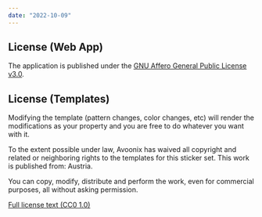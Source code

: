```yaml
---
date: "2022-10-09"
---
```


## License (Web App)

The application is published under the [GNU Affero General Public License v3.0](https://www.gnu.org/licenses/agpl-3.0.en.html). 

## License (Templates)

Modifying the template (pattern changes, color changes, etc) will render the modifications as your property and you are free to do whatever you want with it.

To the extent possible under law, Avoonix has waived all copyright and related or neighboring rights to the templates for this sticker set. This work is published from: Austria.

You can copy, modify, distribute and perform the work, even for commercial purposes, all without asking permission.

[Full license text (CC0 1.0)](https://creativecommons.org/publicdomain/zero/1.0/)

